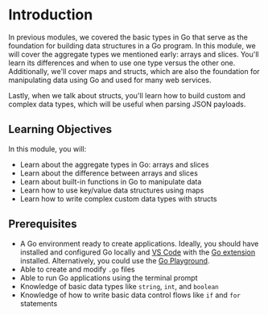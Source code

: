 # Introduction
In previous modules, we covered the basic types in Go that serve as the foundation for building data structures in a Go program. In this module, we will cover the aggregate types we mentioned early: arrays and slices. You'll learn its differences and when to use one type versus the other one. Additionally, we'll cover maps and structs, which are also the foundation for manipulating data using Go and used for many web services.

Lastly, when we talk about structs, you'll learn how to build custom and complex data types, which will be useful when parsing JSON payloads.

## Learning Objectives
In this module, you will:

- Learn about the aggregate types in Go: arrays and slices
- Learn about the difference between arrays and slices
- Learn about built-in functions in Go to manipulate data
- Learn how to use key/value data structures using maps
- Learn how to write complex custom data types with structs

## Prerequisites
- A Go environment ready to create applications. Ideally, you should have installed and configured Go locally and [VS Code](https://code.visualstudio.com/download) with the [Go extension](https://marketplace.visualstudio.com/items?itemName=golang.Go) installed. Alternatively, you could use the [Go Playground](https://play.golang.org/).
- Able to create and modify `.go` files
- Able to run Go applications using the terminal prompt
- Knowledge of basic data types like `string`, `int`, and `boolean`
- Knowledge of how to write basic data control flows like `if` and `for` statements